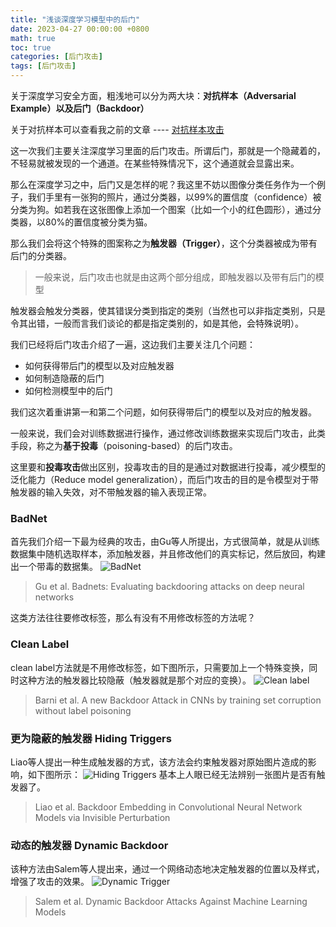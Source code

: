 ```yaml
---
title: "浅谈深度学习模型中的后门"
date: 2023-04-27 00:00:00 +0800
math: true
toc: true
categories: [后门攻击]
tags: [后门攻击]
---
```



关于深度学习安全方面，粗浅地可以分为两大块：**对抗样本（Adversarial Example）**以及**后门（Backdoor）**

关于对抗样本可以查看我之前的文章 ---- [对抗样本攻击](https://mezereonxp.fun/posts/adv-attacks/)

这一次我们主要关注深度学习里面的后门攻击。所谓后门，那就是一个隐藏着的，不轻易就被发现的一个通道。在某些特殊情况下，这个通道就会显露出来。

那么在深度学习之中，后门又是怎样的呢？我这里不妨以图像分类任务作为一个例子，我们手里有一张狗的照片，通过分类器，以99%的置信度（confidence）被分类为狗。如若我在这张图像上添加一个图案（比如一个小的红色圆形），通过分类器，以80%的置信度被分类为猫。

那么我们会将这个特殊的图案称之为**触发器（Trigger）**，这个分类器被成为带有后门的分类器。

> 一般来说，后门攻击也就是由这两个部分组成，即触发器以及带有后门的模型

触发器会触发分类器，使其错误分类到指定的类别（当然也可以非指定类别，只是令其出错，一般而言我们谈论的都是指定类别的，如是其他，会特殊说明）。

我们已经将后门攻击介绍了一遍，这边我们主要关注几个问题：

- 如何获得带后门的模型以及对应触发器
- 如何制造隐蔽的后门
- 如何检测模型中的后门

我们这次着重讲第一和第二个问题，如何获得带后门的模型以及对应的触发器。

一般来说，我们会对训练数据进行操作，通过修改训练数据来实现后门攻击，此类手段，称之为**基于投毒**（poisoning-based）的后门攻击。

这里要和**投毒攻击**做出区别，投毒攻击的目的是通过对数据进行投毒，减少模型的泛化能力（Reduce model generalization），而后门攻击的目的是令模型对于带触发器的输入失效，对不带触发器的输入表现正常。


### BadNet

首先我们介绍一下最为经典的攻击，由Gu等人所提出，方式很简单，就是从训练数据集中随机选取样本，添加触发器，并且修改他们的真实标记，然后放回，构建出一个带毒的数据集。
![BadNet](https://mezereon-upic.oss-cn-shanghai.aliyuncs.com/uPic/watermark,type_ZmFuZ3poZW5naGVpdGk,shadow_10,text_aHR0cHM6Ly9ibG9nLmNzZG4ubmV0L3FxXzM0MjA2OTUy,size_16,color_FFFFFF,t_70-20230501014923247.png)

> Gu et al.  Badnets: Evaluating backdooring attacks on deep neural networks

这类方法往往要修改标签，那么有没有不用修改标签的方法呢？

### Clean Label

clean label方法就是不用修改标签，如下图所示，只需要加上一个特殊变换，同时这种方法的触发器比较隐蔽（触发器就是那个对应的变换）。
![Clean label](https://mezereon-upic.oss-cn-shanghai.aliyuncs.com/uPic/watermark,type_ZmFuZ3poZW5naGVpdGk,shadow_10,text_aHR0cHM6Ly9ibG9nLmNzZG4ubmV0L3FxXzM0MjA2OTUy,size_16,color_FFFFFF,t_70-20230501014923403.png)

> Barni et al. A new Backdoor Attack in CNNs by training set corruption without label poisoning

### 更为隐蔽的触发器 Hiding Triggers

Liao等人提出一种生成触发器的方式，该方法会约束触发器对原始图片造成的影响，如下图所示：
![Hiding Triggers](https://mezereon-upic.oss-cn-shanghai.aliyuncs.com/uPic/watermark,type_ZmFuZ3poZW5naGVpdGk,shadow_10,text_aHR0cHM6Ly9ibG9nLmNzZG4ubmV0L3FxXzM0MjA2OTUy,size_16,color_FFFFFF,t_70-20230501014923490.png)
基本上人眼已经无法辨别一张图片是否有触发器了。

> Liao et al. Backdoor Embedding in Convolutional Neural Network Models via Invisible Perturbation


### 动态的触发器 Dynamic Backdoor

该种方法由Salem等人提出来，通过一个网络动态地决定触发器的位置以及样式，增强了攻击的效果。
![Dynamic Trigger](https://mezereon-upic.oss-cn-shanghai.aliyuncs.com/uPic/watermark,type_ZmFuZ3poZW5naGVpdGk,shadow_10,text_aHR0cHM6Ly9ibG9nLmNzZG4ubmV0L3FxXzM0MjA2OTUy,size_16,color_FFFFFF,t_70-20230501014923575.png)

> Salem et al. Dynamic Backdoor Attacks Against Machine Learning Models